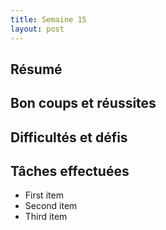```yaml
---
title: Semaine 15
layout: post
---
```


## Résumé

## Bon coups et réussites

## Difficultés et défis

## Tâches effectuées
- First item
- Second item
- Third item
